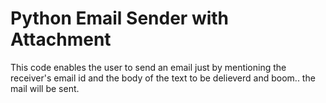#  Python Email Sender with Attachment
 This code enables the user to send an email just by mentioning the receiver's  email id and the body of the text to be delieverd and boom.. the mail will be sent.
